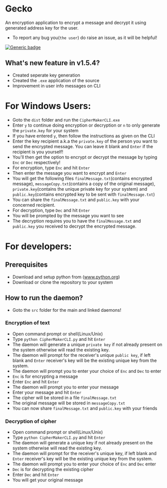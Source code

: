 # Gecko
An encryption application to encrypt a message and decrypt it using generated address key for the user.

* To report any bug you(`the user`) do raise an issue, as it will be helpful!

[![Generic badge](https://img.shields.io/badge/Release-v1.5.4-<COLOR>.svg)](https://shields.io/)

## What's new feature in v1.5.4?
* Created seperate key generation
* Created the `.exe` application of the source
* Improvement in user info messages on CLI

# For Windows Users:
* Goto the `dist` folder and run the `CipherMakerCLI.exe`
* Enter `y` to continue doing encryption or decryption or `n` to only generate the `private.key` for your system
* If you have entered `y`, then follow the instructions as given on the CLI
* Enter the key recipient a.k.a the `private.key` of the person you want to send the encrypted message. You can leave it blank and `Enter` if the recipient is you yourself!
* You'll then get the option to encrypt or decrypt the message by typing `Enc` or `Dec` respectively!
* For encryption, type `Enc` and hit `Enter`
* Then enter the message you want to encrypt and `Enter`
* You will get the following files `finalMessage.txt`(contains encrypted message), `messageCopy.txt`(contains a copy of the original message), `private.key`(contains the unique private key for your system) and `public.key`(contains encrypted key to be sent with `finalMessage.txt`)
* You can share the `finalMessage.txt` and `public.key` with your concerned recipient.
* For decryption, type `Dec` and hit `Enter`
* You will be prompted by the message you want to see
* The decryption requires you to have the `finalMessage.txt` and `public.key` you received to decrypt the encrypted message.

# For developers:
## Prerequisites
* Download and setup python from (www.python.org)
* Download or clone the repository to your system

## How to run the daemon?
* Goto the `src` folder for the main and linked daemons!
### Encryption of text
* Open command prompt or shell(Linux/Unix)
* Type `python CipherMakerCLI.py` and hit `Enter`
* The daemon will generate a unique `private key` if not already present on the system otherwise will read the existing key.
* The daemon will prompt for the receiver's unique `public key`, if left blank and `Enter` receiver's key will be the existing unique key from the system.
* The daemon will prompt you to enter your choice of `Enc` and `Dec` to enter
* `Enc` is for encrypting a message
* Enter `Enc` and hit `Enter`
* The daemon will prompt you to enter your message
* Enter your message and hit `Enter`
* The cipher will be stored in a file `finalMessage.txt`
* The original message will be stored in `messageCopy.txt`
* You can now share `finalMessage.txt` and `public.key` with your friends

### Decryption of cipher
* Open command prompt or shell(Linux/Unix)
* Type `python CipherMakerCLI.py` and hit `Enter`
* The daemon will generate a unique key if not already present on the system otherwise will read the existing key.
* The daemon will prompt for the receiver's unique key, if left blank and `Enter` receiver's key will be the existing unique key from the system.
* The daemon will prompt you to enter your choice of `Enc` and `Dec` enter
* `Dec` is for decrypting the existing cipher
* Enter `Dec` and hit `Enter`
* You will get your original message 